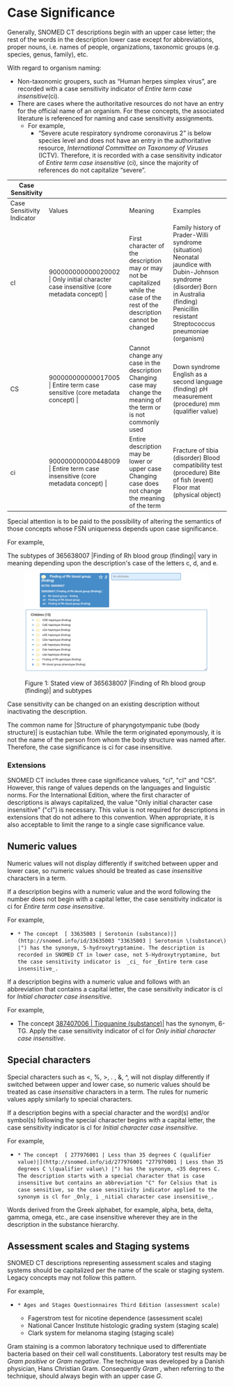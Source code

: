 # Case Significance

Generally, SNOMED CT descriptions begin with an upper case letter; the rest of the words in the description lower case except for abbreviations, proper nouns, i.e. names of people, organizations, taxonomic groups (e.g. species, genus, family), etc.

With regard to organism naming:

* Non-taxonomic groupers, such as “Human herpes simplex virus”, are recorded with a case sensitivity indicator of _Entire term case insensitive_(ci).
* There are cases where the authoritative resources do not have an entry for the official name of an organism. For these concepts, the associated literature is referenced for naming and case sensitivity assignments.
  * For example,
    * “Severe acute respiratory syndrome coronavirus 2” is below species level and does not have an entry in the authoritative resource, _International Committee on Taxonomy of Viruses_ (ICTV). Therefore, it is recorded with a case sensitivity indicator of _Entire term case insensitive_ (ci), since the majority of references do not capitalize “severe”.

| Case Sensitivity           |                                                                                          |                                                                                                                                  |                                                                                                                                                                                                   |
| -------------------------- | ---------------------------------------------------------------------------------------- | -------------------------------------------------------------------------------------------------------------------------------- | ------------------------------------------------------------------------------------------------------------------------------------------------------------------------------------------------- |
| Case Sensitivity Indicator | Values                                                                                   | Meaning                                                                                                                          | Examples                                                                                                                                                                                          |
| cI                         | 900000000000020002 \| Only initial character case insensitive (core metadata concept) \| | First character of the description may or may not be capitalized while the case of the rest of the description cannot be changed | Family history of Prader-Willi syndrome (situation) Neonatal jaundice with Dubin-Johnson syndrome (disorder) Born in Australia (finding) Penicillin resistant Streptococcus pneumoniae (organism) |
| CS                         | 900000000000017005 \| Entire term case sensitive (core metadata concept) \|              | Cannot change any case in the description Changing case may change the meaning of the term or is not commonly used               | Down syndrome English as a second language (finding) pH measurement (procedure) mm (qualifier value)                                                                                              |
| ci                         | 900000000000448009 \| Entire term case insensitive (core metadata concept) \|            | Entire description may be lower or upper case Changing case does not change the meaning of the term                              | Fracture of tibia (disorder) Blood compatibility test (procedure) Bite of fish (event) Floor mat (physical object)                                                                                |

Special attention is to be paid to the possibility of altering the semantics of those concepts whose FSN uniqueness depends upon case significance.

For example,

The subtypes of 365638007 |Finding of Rh blood group (finding)| vary in meaning depending upon the description's case of the letters c, d, and e.

<figure><img src="../../images/179932043.png" alt=""><figcaption><p>Figure 1: Stated view of 365638007 |Finding of Rh blood group (finding)| and subtypes</p></figcaption></figure>

Case sensitivity can be changed on an existing description without inactivating the description.

The common name for |Structure of pharyngotympanic tube (body structure)| is eustachian tube. While the term originated eponymously, it is not the name of the person from whom the body structure was named after. Therefore, the case significance is ci for case insensitive.

### Extensions

SNOMED CT includes three case significance values, "ci", "cI" and "CS". However, this range of values depends on the languages and linguistic norms. For the International Edition, where the first character of descriptions is always capitalized, the value "Only initial character case insensitive" ("cI") is necessary. This value is not required for descriptions in extensions that do not adhere to this convention. When appropriate, it is also acceptable to limit the range to a single case significance value.

## Numeric values

Numeric values will not display differently if switched between upper and lower case, so numeric values should be treated as case _insensitive_ characters in a term.

If a description begins with a numeric value and the word following the number does not begin with a capital letter, the case sensitivity indicator is ci for _Entire term case insensitive_.

For example,

* ```
  * The concept  [ 33635003 | Serotonin (substance)|](http://snomed.info/id/33635003 "33635003 | Serotonin \(substance\) |") has the synonym, 5-hydroxytryptamine. The description is recorded in SNOMED CT in lower case, not 5-Hydroxytryptamine, but the case sensitivity indicator is  _ci_ for _Entire term case insensitive_.
  ```

If a description begins with a numeric value and follows with an abbreviation that contains a capital letter, the case sensitivity indicator is cl for _Initial character case insensitive_.

For example,

* The concept [387407006 | Tioguanine (substance)|](http://snomed.info/id/387407006) has the synonym, 6-TG. Apply the case sensitivity indicator of cl for _Only initial character case insensitive_.

## Special characters

Special characters such as <, %, >, . , &, ^, will not display differently if switched between upper and lower case, so numeric values should be treated as case _insensitive_ characters in a term. The rules for numeric values apply similarly to special characters.

If a description begins with a special character and the word(s) and/or symbol(s) following the special character begins with a capital letter, the case sensitivity indicator is cl for _Initial character case insensitive_.

For example,

* ```
  * The concept  [ 277976001 | Less than 35 degrees C (qualifier value)|](http://snomed.info/id/277976001 "277976001 | Less than 35 degrees C \(qualifier value\) |") has the synonym, <35 degrees C. The description starts with a special character that is case insensitive but contains an abbreviation "C" for Celsius that is case sensitive, so the case sensitivity indicator applied to the synonym is cl for _Only_ i _nitial character case insensitive_.
  ```

Words derived from the Greek alphabet, for example, alpha, beta, delta, gamma, omega, etc., are case insensitive wherever they are in the description in the substance hierarchy.

## Assessment scales and Staging systems

SNOMED CT descriptions representing assessment scales and staging systems should be capitalized per the name of the scale or staging system. Legacy concepts may not follow this pattern.

For example,

* ```
  * Ages and Stages Questionnaires Third Edition (assessment scale)
  ```
  * Fagerstrom test for nicotine dependence (assessment scale)
  * National Cancer Institute histologic grading system (staging scale)
  * Clark system for melanoma staging (staging scale)

Gram staining is a common laboratory technique used to differentiate bacteria based on their cell wall constituents. Laboratory test results may be _Gram positive_ or _Gram negative_. The technique was developed by a Danish physician, Hans Christian Gram. Consequently _Gram_ , when referring to the technique, should always begin with an upper case _G_.
